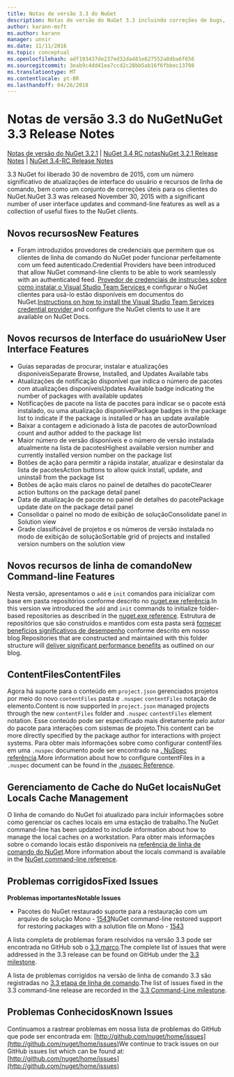```yaml
---
title: Notas de versão 3.3 do NuGet
description: Notas de versão do NuGet 3.3 incluindo correções de bugs, problemas conhecidos, recursos adicionados e DCRs.
author: karann-msft
ms.author: karann
manager: unnir
ms.date: 11/11/2016
ms.topic: conceptual
ms.openlocfilehash: adf193437de237ed32da481e627552a8dba6f656
ms.sourcegitcommit: 3eab9c4dd41ea7ccd2c28bb5ab16f6fbbec13708
ms.translationtype: MT
ms.contentlocale: pt-BR
ms.lasthandoff: 04/26/2018
---
```

# <a name="nuget-33-release-notes"></a><span data-ttu-id="e42ed-103">Notas de versão 3.3 do NuGet</span><span class="sxs-lookup"><span data-stu-id="e42ed-103">NuGet 3.3 Release Notes</span></span>

<span data-ttu-id="e42ed-104">[Notas de versão do NuGet 3.2.1](../release-notes/nuget-3.2.1.md) | [NuGet 3.4 RC notas](../release-notes/nuget-3.4-RC.md)</span><span class="sxs-lookup"><span data-stu-id="e42ed-104">[NuGet 3.2.1 Release Notes](../release-notes/nuget-3.2.1.md) | [NuGet 3.4-RC Release Notes](../release-notes/nuget-3.4-RC.md)</span></span>

<span data-ttu-id="e42ed-105">3.3 NuGet foi liberado 30 de novembro de 2015, com um número significativo de atualizações de interface do usuário e recursos de linha de comando, bem como um conjunto de correções úteis para os clientes do NuGet.</span><span class="sxs-lookup"><span data-stu-id="e42ed-105">NuGet 3.3 was released November 30, 2015 with a significant number of user interface updates and command-line features as well as a collection of useful fixes to the NuGet clients.</span></span>

## <a name="new-features"></a><span data-ttu-id="e42ed-106">Novos recursos</span><span class="sxs-lookup"><span data-stu-id="e42ed-106">New Features</span></span>

* <span data-ttu-id="e42ed-107">Foram introduzidos provedores de credenciais que permitem que os clientes de linha de comando do NuGet poder funcionar perfeitamente com um feed autenticado.</span><span class="sxs-lookup"><span data-stu-id="e42ed-107">Credential Providers have been introduced that allow NuGet command-line clients to be able to work seamlessly with an authenticated feed.</span></span> <span data-ttu-id="e42ed-108">[Provedor de credenciais de instruções sobre como instalar o Visual Studio Team Services ](../api/nuget-exe-credential-providers.md) e configurar o NuGet clientes para usá-lo estão disponíveis em documentos do NuGet.</span><span class="sxs-lookup"><span data-stu-id="e42ed-108">[Instructions on how to install the Visual Studio Team Services credential provider ](../api/nuget-exe-credential-providers.md) and configure the NuGet clients to use it are available on NuGet Docs.</span></span>

## <a name="new-user-interface-features"></a><span data-ttu-id="e42ed-109">Novos recursos de Interface do usuário</span><span class="sxs-lookup"><span data-stu-id="e42ed-109">New User Interface Features</span></span>

* <span data-ttu-id="e42ed-110">Guias separadas de procurar, instalar e atualizações disponíveis</span><span class="sxs-lookup"><span data-stu-id="e42ed-110">Separate Browse, Installed, and Updates Available tabs</span></span>
* <span data-ttu-id="e42ed-111">Atualizações de notificação disponível que indica o número de pacotes com atualizações disponíveis</span><span class="sxs-lookup"><span data-stu-id="e42ed-111">Updates Available badge indicating the number of packages with available updates</span></span>
* <span data-ttu-id="e42ed-112">Notificações de pacote na lista de pacotes para indicar se o pacote está instalado, ou uma atualização disponível</span><span class="sxs-lookup"><span data-stu-id="e42ed-112">Package badges in the package list to indicate if the package is installed or has an update available</span></span>
* <span data-ttu-id="e42ed-113">Baixar a contagem e adicionado à lista de pacotes de autor</span><span class="sxs-lookup"><span data-stu-id="e42ed-113">Download count and author added to the package list</span></span>
* <span data-ttu-id="e42ed-114">Maior número de versão disponíveis e o número de versão instalada atualmente na lista de pacotes</span><span class="sxs-lookup"><span data-stu-id="e42ed-114">Highest available version number and currently installed version number on the package list</span></span>
* <span data-ttu-id="e42ed-115">Botões de ação para permitir a rápida instalar, atualizar e desinstalar da lista de pacotes</span><span class="sxs-lookup"><span data-stu-id="e42ed-115">Action buttons to allow quick install, update, and uninstall from the package list</span></span>
* <span data-ttu-id="e42ed-116">Botões de ação mais claros no painel de detalhes do pacote</span><span class="sxs-lookup"><span data-stu-id="e42ed-116">Clearer action buttons on the package detail panel</span></span>
* <span data-ttu-id="e42ed-117">Data de atualização de pacote no painel de detalhes do pacote</span><span class="sxs-lookup"><span data-stu-id="e42ed-117">Package update date on the package detail panel</span></span>
* <span data-ttu-id="e42ed-118">Consolidar o painel no modo de exibição de solução</span><span class="sxs-lookup"><span data-stu-id="e42ed-118">Consolidate panel in Solution view</span></span>
* <span data-ttu-id="e42ed-119">Grade classificável de projetos e os números de versão instalada no modo de exibição de solução</span><span class="sxs-lookup"><span data-stu-id="e42ed-119">Sortable grid of projects and installed version numbers on the solution view</span></span>

## <a name="new-command-line-features"></a><span data-ttu-id="e42ed-120">Novos recursos de linha de comando</span><span class="sxs-lookup"><span data-stu-id="e42ed-120">New Command-line Features</span></span>

<span data-ttu-id="e42ed-121">Nesta versão, apresentamos o `add` e `init` comandos para inicializar com base em pasta repositórios conforme descrito no [nuget.exe referência](../tools/nuget-exe-cli-reference.md).</span><span class="sxs-lookup"><span data-stu-id="e42ed-121">In this version we introduced the `add` and `init` commands to initialize folder-based repositories as described in the [nuget.exe reference](../tools/nuget-exe-cli-reference.md).</span></span> <span data-ttu-id="e42ed-122">Estrutura de repositórios que são construídos e mantidos com esta pasta será [fornecer benefícios significativos de desempenho](http://blog.nuget.org/20150922/Accelerate-Package-Source.html) conforme descrito em nosso blog.</span><span class="sxs-lookup"><span data-stu-id="e42ed-122">Repositories that are constructed and maintained with this folder structure will [deliver significant performance benefits](http://blog.nuget.org/20150922/Accelerate-Package-Source.html) as outlined on our blog.</span></span>

## <a name="contentfiles"></a><span data-ttu-id="e42ed-123">ContentFiles</span><span class="sxs-lookup"><span data-stu-id="e42ed-123">ContentFiles</span></span>

<span data-ttu-id="e42ed-124">Agora há suporte para o conteúdo em `project.json` gerenciados projetos por meio do novo `contentFiles` pasta e `.nuspec` `contentFiles` notação de elemento.</span><span class="sxs-lookup"><span data-stu-id="e42ed-124">Content is now supported in `project.json` managed projects through the new `contentFiles` folder and `.nuspec` `contentFiles` element notation.</span></span>  <span data-ttu-id="e42ed-125">Esse conteúdo pode ser especificado mais diretamente pelo autor do pacote para interações com sistemas de projeto.</span><span class="sxs-lookup"><span data-stu-id="e42ed-125">This content can be more directly specified by the package author for interactions with project systems.</span></span>  <span data-ttu-id="e42ed-126">Para obter mais informações sobre como configurar contentFiles em uma `.nuspec` documento pode ser encontrado na [. NuSpec referência](../reference/nuspec.md).</span><span class="sxs-lookup"><span data-stu-id="e42ed-126">More information about how to configure contentFiles in a `.nuspec` document can be found in the [.nuspec Reference](../reference/nuspec.md).</span></span>

## <a name="nuget-locals-cache-management"></a><span data-ttu-id="e42ed-127">Gerenciamento de Cache do NuGet locais</span><span class="sxs-lookup"><span data-stu-id="e42ed-127">NuGet Locals Cache Management</span></span>

<span data-ttu-id="e42ed-128">O linha de comando do NuGet foi atualizado para incluir informações sobre como gerenciar os caches locais em uma estação de trabalho.</span><span class="sxs-lookup"><span data-stu-id="e42ed-128">The NuGet command-line has been updated to include information about how to manage the local caches on a workstation.</span></span>  <span data-ttu-id="e42ed-129">Para obter mais informações sobre o comando locais estão disponíveis na [referência de linha de comando do NuGet](../tools/cli-ref-locals.md).</span><span class="sxs-lookup"><span data-stu-id="e42ed-129">More information about the locals command is available in the [NuGet command-line reference](../tools/cli-ref-locals.md).</span></span>

## <a name="fixed-issues"></a><span data-ttu-id="e42ed-130">Problemas corrigidos</span><span class="sxs-lookup"><span data-stu-id="e42ed-130">Fixed Issues</span></span>

<span data-ttu-id="e42ed-131">**Problemas importantes**</span><span class="sxs-lookup"><span data-stu-id="e42ed-131">**Notable Issues**</span></span>

* <span data-ttu-id="e42ed-132">Pacotes do NuGet restaurado suporte para a restauração com um arquivo de solução Mono - [1543](https://github.com/NuGet/Home/issues/1543)</span><span class="sxs-lookup"><span data-stu-id="e42ed-132">NuGet command-line restored support for restoring packages with a solution file on Mono - [1543](https://github.com/NuGet/Home/issues/1543)</span></span>

<span data-ttu-id="e42ed-133">A lista completa de problemas foram resolvidos na versão 3.3 pode ser encontrada no GitHub sob o [3.3 marco](https://github.com/NuGet/Home/issues?q=is%3Aissue+milestone%3A3.3.0+is%3Aclosed).</span><span class="sxs-lookup"><span data-stu-id="e42ed-133">The complete list of issues that were addressed in the 3.3 release can be found on GitHub under the [3.3 milestone](https://github.com/NuGet/Home/issues?q=is%3Aissue+milestone%3A3.3.0+is%3Aclosed).</span></span>

<span data-ttu-id="e42ed-134">A lista de problemas corrigidos na versão de linha de comando 3.3 são registradas no [3.3 etapa de linha de comando](https://github.com/NuGet/Home/issues?q=is%3Aissue+is%3Aclosed+milestone%3A3.3.0-commandline).</span><span class="sxs-lookup"><span data-stu-id="e42ed-134">The list of issues fixed in the 3.3 command-line release are recorded in the [3.3 Command-Line milestone](https://github.com/NuGet/Home/issues?q=is%3Aissue+is%3Aclosed+milestone%3A3.3.0-commandline).</span></span>

## <a name="known-issues"></a><span data-ttu-id="e42ed-135">Problemas Conhecidos</span><span class="sxs-lookup"><span data-stu-id="e42ed-135">Known Issues</span></span>

<span data-ttu-id="e42ed-136">Continuamos a rastrear problemas em nossa lista de problemas do GitHub que pode ser encontrada em: [http://github.com/nuget/home/issues](http://github.com/nuget/home/issues)</span><span class="sxs-lookup"><span data-stu-id="e42ed-136">We continue to track issues on our GitHub issues list which can be found at: [http://github.com/nuget/home/issues](http://github.com/nuget/home/issues)</span></span>